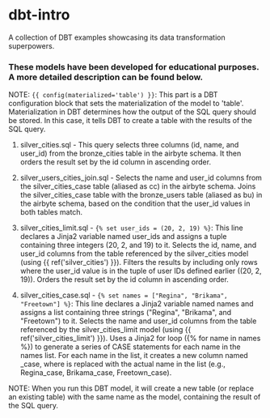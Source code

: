 # dbt-intro
A collection of DBT examples showcasing its data transformation superpowers.


### These models have been developed for educational purposes. A more detailed description can be found below.

NOTE: `{{ config(materialized='table') }}`: This part is a DBT configuration block that sets the materialization of the model to 'table'. Materialization in DBT determines how the output of the SQL query should be stored. In this case, it tells DBT to create a table with the results of the SQL query.

1. silver_cities.sql - This query selects three columns (id, name, and user_id) from the bronze_cities table in the airbyte schema. It then orders the result set by the id column in ascending order.

2. silver_users_cities_join.sql - Selects the name and user_id columns from the silver_cities_case table (aliased as cc) in the airbyte schema. Joins the silver_cities_case table with the bronze_users table (aliased as bu) in the airbyte schema, based on the condition that the user_id values in both tables match.

3. silver_cities_limit.sql - `{% set user_ids = (20, 2, 19) %}`: This line declares a Jinja2 variable named user_ids and assigns a tuple containing three integers (20, 2, and 19) to it. Selects the id, name, and user_id columns from the table referenced by the silver_cities model (using {{ ref('silver_cities') }}). Filters the results by including only rows where the user_id value is in the tuple of user IDs defined earlier ((20, 2, 19)). Orders the result set by the id column in ascending order.

4. silver_cities_case.sql - `{% set names = ["Regina", "Brikama", "Freetown"] %}`: This line declares a Jinja2 variable named names and assigns a list containing three strings ("Regina", "Brikama", and "Freetown") to it. Selects the name and user_id columns from the table referenced by the silver_cities_limit model (using {{ ref('silver_cities_limit') }}). Uses a Jinja2 for loop ({% for name in names %}) to generate a series of CASE statements for each name in the names list. For each name in the list, it creates a new column named <name>_case, where <name> is replaced with the actual name in the list (e.g., Regina_case, Brikama_case, Freetown_case).


NOTE: When you run this DBT model, it will create a new table (or replace an existing table) with the same name as the model, containing the result of the SQL query.
